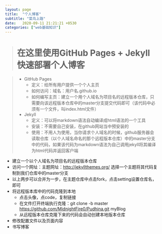 ```yaml
---
layout: page
title:  "个人博客"
subtitle: "菜鸟上路"
date:   2020-09-11 21:21:21 +0530
categories: ["web基础知识"]
---
```



> # 在这里使用GitHub Pages + Jekyll 快速部署个人博客

> - GitHub Pages
>     - 定义：给所有用户提供一个个人主页
>     - 如何访问：域名：用户名.github.io
>     - 如何编写主页：建立一个用个人域名为项目名的远程版本仓库，只需要向该远程版本仓库中的master分支提交代码即可（该代码中必须有一个文件，叫index.html文件）
> - Jekyll
>     - 定义：可以将markdown语法自动编译成html语法的一个工具
>     - 安装：不需要自己安装，在github网站当中预安装的
>     - 使用：不用人为使用，当你请求个人域名的时候，github服务器会读取仓库（以个人域名命名的那个远程版本仓库）中的master分支中的代码，如果该代码为markdown语法为自己调用jekyll将其编译为html代码并返回客户端

- 建立一个以个人域名为项目名的远程版本仓库
- 访问一个网址：主题网址：http://jekyllthemes.org/ 选择一个主题将其代码复制到我们仓库中的master分支
- 以上两步可以合并为一步，在主题仓库中点击fork，点击setting设置仓库名，即可
- 将远程版本库中的代码克隆到本地
    - 点击头像，点code，复制链接
    - 在文件打开终端执行克隆：git clone -b master https://github.com/MidnightFire0/Pudhina.git myBlog
    - 从远程版本仓库克隆下来的代码会自动创建本地版本仓库
- 修改配置文件以及页面内容
- 书写博客